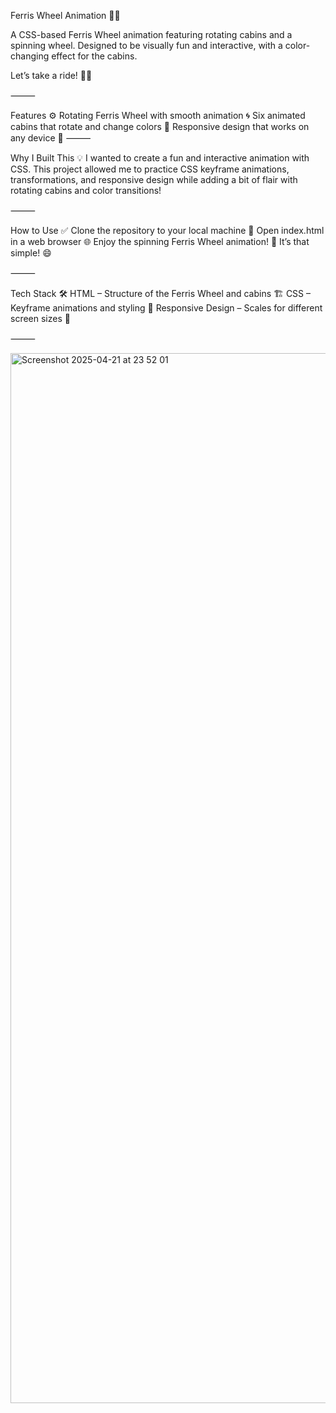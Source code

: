 Ferris Wheel Animation 🎡✨

A CSS-based Ferris Wheel animation featuring rotating cabins and a spinning wheel. Designed to be visually fun and interactive, with a color-changing effect for the cabins.

Let’s take a ride! 🎠💫

⸻

Features ⚙️
Rotating Ferris Wheel with smooth animation 🌀
Six animated cabins that rotate and change colors 🌈
Responsive design that works on any device 📱
⸻

Why I Built This 💡
I wanted to create a fun and interactive animation with CSS. This project allowed me to practice CSS keyframe animations, transformations, and responsive design while adding a bit of flair with rotating cabins and color transitions!

⸻

How to Use ✅
Clone the repository to your local machine 🤖
Open index.html in a web browser 🌐
Enjoy the spinning Ferris Wheel animation! 🎡
It’s that simple! 😄

⸻

Tech Stack 🛠️
HTML – Structure of the Ferris Wheel and cabins 🏗️
CSS – Keyframe animations and styling 🎨
Responsive Design – Scales for different screen sizes 📐

⸻

<img width="1680" alt="Screenshot 2025-04-21 at 23 52 01" src="https://github.com/user-attachments/assets/24c5cfd5-a3dc-47a6-b092-40fd267cd109" />
